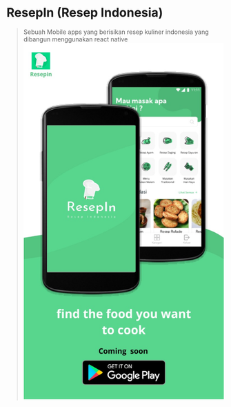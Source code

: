 # ResepIn (Resep Indonesia)

> Sebuah Mobile apps yang berisikan resep kuliner indonesia yang dibangun menggunakan react native
![alt text](resepinComingsoon.jpeg)
